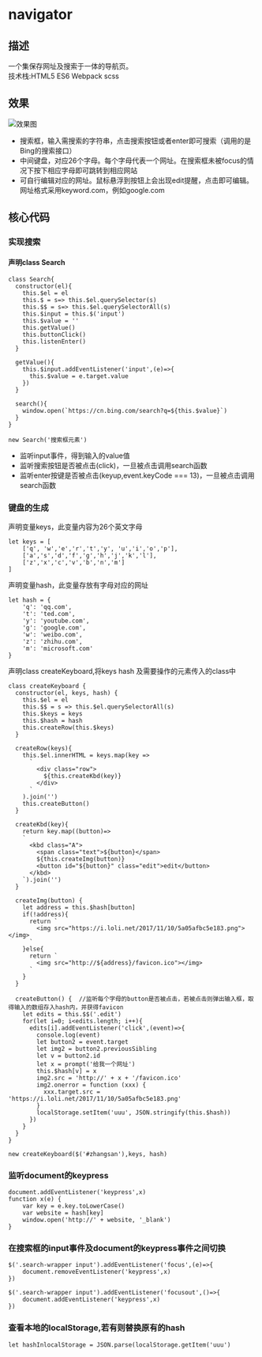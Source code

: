 # navigator
## 描述
一个集保存网址及搜索于一体的导航页。<br>
技术栈:HTML5 ES6 Webpack scss

## 效果
![效果图](https://github.com/Youngto25/nav-demo/blob/master/src/images/yilan.jpg)
- 搜索框，输入需搜索的字符串，点击搜索按钮或者enter即可搜索（调用的是Bing的搜索接口）
- 中间键盘，对应26个字母。每个字母代表一个网址。在搜索框未被focus的情况下按下相应字母即可跳转到相应网站
- 可自行编辑对应的网址。鼠标悬浮到按钮上会出现edit提醒，点击即可编辑。网址格式采用keyword.com，例如google.com

## 核心代码
### 实现搜索
#### 声明class Search
```
class Search{
  constructor(el){
    this.$el = el
    this.$ = s=> this.$el.querySelector(s)
    this.$$ = s=> this.$el.querySelectorAll(s)
    this.$input = this.$('input')
    this.$value = ''
    this.getValue()
    this.buttonClick()
    this.listenEnter()
  }
  
  getValue(){
    this.$input.addEventListener('input',(e)=>{
      this.$value = e.target.value
    })
  }
  
  search(){
    window.open(`https://cn.bing.com/search?q=${this.$value}`)
  }
}

new Search('搜索框元素')
```
- 监听input事件，得到输入的value值
- 监听搜索按钮是否被点击(click)，一旦被点击调用search函数
- 监听enter按键是否被点击(keyup,event.keyCode === 13)，一旦被点击调用search函数

### 键盘的生成
声明变量keys，此变量内容为26个英文字母
```
let keys = [
    ['q', 'w','e','r','t','y', 'u','i','o','p'],
    ['a','s','d','f','g','h','j','k','l'],
    ['z','x','c','v','b','n','m']
]
```
声明变量hash，此变量存放有字母对应的网址
```
let hash = {
    'q': 'qq.com',
    't': 'ted.com',
    'y': 'youtube.com',
    'g': 'google.com',
    'w': 'weibo.com',
    'z': 'zhihu.com',
    'm': 'microsoft.com'
}
```
声明class createKeyboard,将keys hash 及需要操作的元素传入的class中
```
class createKeyboard {
  constructor(el, keys, hash) {
    this.$el = el
    this.$$ = s => this.$el.querySelectorAll(s)
    this.$keys = keys
    this.$hash = hash
    this.createRow(this.$keys)
  }
  
  createRow(keys){
    this.$el.innerHTML = keys.map(key => 
      `
        <div class="row">
          ${this.createKbd(key)}
        </div>
      `
    ).join('')
    this.createButton()
  }

  createKbd(key){
    return key.map((button)=>
    `
      <kbd class="A">
        <span class="text">${button}</span>
        ${this.createImg(button)}
        <button id="${button}" class="edit">edit</button>
      </kbd>
    `).join('')
  }

  createImg(button) {
    let address = this.$hash[button]
    if(!address){
      return `
        <img src="https://i.loli.net/2017/11/10/5a05afbc5e183.png"></img>
      `
    }else{
      return `
        <img src="http://${address}/favicon.ico"></img>
      `
    }
  }
  
  createButton() {  //监听每个字母的button是否被点击，若被点击则弹出输入框，取得输入的数组存入hash内，并获得favicon
    let edits = this.$$('.edit')
    for(let i=0; i<edits.length; i++){
      edits[i].addEventListener('click',(event)=>{
        console.log(event)
        let button2 = event.target
        let img2 = button2.previousSibling
        let v = button2.id
        let x = prompt('给我一个网址')
        this.$hash[v] = x
        img2.src = 'http://' + x + '/favicon.ico'
        img2.onerror = function (xxx) {
          xxx.target.src = 'https://i.loli.net/2017/11/10/5a05afbc5e183.png'
        }
        localStorage.setItem('uuu', JSON.stringify(this.$hash))
      })
    }
  }
}

new createKeyboard($('#zhangsan'),keys, hash)
```

### 监听document的keypress
```
document.addEventListener('keypress',x) 
function x(e) {
    var key = e.key.toLowerCase()
    var website = hash[key]
    window.open('http://' + website, '_blank')
}
```

### 在搜索框的input事件及document的keypress事件之间切换
```
$('.search-wrapper input').addEventListener('focus',(e)=>{
    document.removeEventListener('keypress',x)
})

$('.search-wrapper input').addEventListener('focusout',()=>{
    document.addEventListener('keypress',x) 
})
```

### 查看本地的localStorage,若有则替换原有的hash
```
let hashInlocalStorage = JSON.parse(localStorage.getItem('uuu')
```

